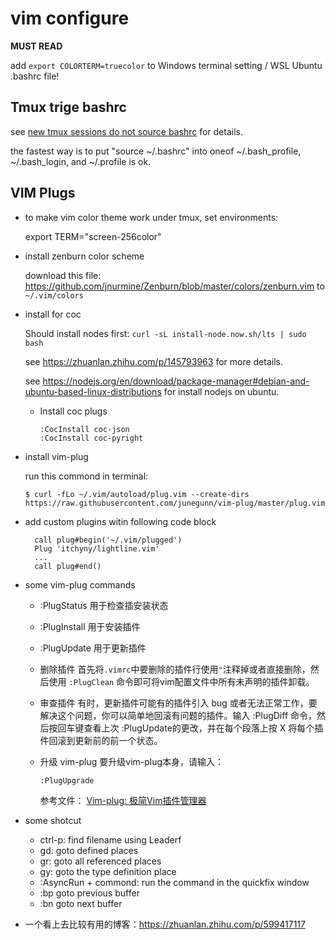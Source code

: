 # vim configure

**MUST READ**

add `export COLORTERM=truecolor` to Windows terminal setting / WSL Ubuntu .bashrc file!

## Tmux trige bashrc

see [new tmux sessions do not source bashrc](https://unix.stackexchange.com/questions/320465/new-tmux-sessions-do-not-source-bashrc-file) for details.

the fastest way is to put "source ~/.bashrc" into oneof ~/.bash_profile, ~/.bash_login, and ~/.profile is ok.

## VIM Plugs

* to make vim color theme work under tmux, set environments:

  export TERM="screen-256color"

* install zenburn color scheme

  download this file: https://github.com/jnurmine/Zenburn/blob/master/colors/zenburn.vim to `~/.vim/colors`

* install for coc

  Should install nodes first: `curl -sL install-node.now.sh/lts | sudo bash`

  see https://zhuanlan.zhihu.com/p/145793963 for more details.

  see https://nodejs.org/en/download/package-manager#debian-and-ubuntu-based-linux-distributions for install nodejs on ubuntu.

  * Install coc plugs
    ```vim
    :CocInstall coc-json
    :CocInstall coc-pyright
    ```

* install vim-plug

  run this commond in terminal:

  ```shell 
  $ curl -fLo ~/.vim/autoload/plug.vim --create-dirs https://raw.githubusercontent.com/junegunn/vim-plug/master/plug.vim
  ```

* add custom plugins witin following code block

  ```vim
    call plug#begin('~/.vim/plugged')
    Plug 'itchyny/lightline.vim'
    ...
    call plug#end()
  ```

* some vim-plug commands

  - :PlugStatus
    用于检查插安装状态
  - :PlugInstall
    用于安装插件
  - :PlugUpdate
    用于更新插件
  - 删除插件
    首先将`.vimrc`中要删除的插件行使用`"`注释掉或者直接删除，然后使用 `:PlugClean` 命令即可将vim配置文件中所有未声明的插件卸载。
  - 审查插件
    有时，更新插件可能有的插件引入 bug 或者无法正常工作，要解决这个问题，你可以简单地回滚有问题的插件。输入 :PlugDiff 命令，然后按回车键查看上次 :PlugUpdate的更改，并在每个段落上按 X 将每个插件回滚到更新前的前一个状态。
  - 升级 vim-plug
    要升级vim-plug本身，请输入：
    
    ``` vimL
    :PlugUpgrade
    ```

    参考文件： [Vim-plug: 极简Vim插件管理器](https://zhuanlan.zhihu.com/p/38156442)

* some shotcut

  - ctrl-p: find filename using Leaderf
  - gd: goto defined places
  - gr: goto all referenced places
  - gy: goto the type definition place
  - :AsyncRun + commond: run the command in the quickfix window
  - :bp goto previous buffer
  - :bn goto next buffer

* 一个看上去比较有用的博客：https://zhuanlan.zhihu.com/p/599417117

